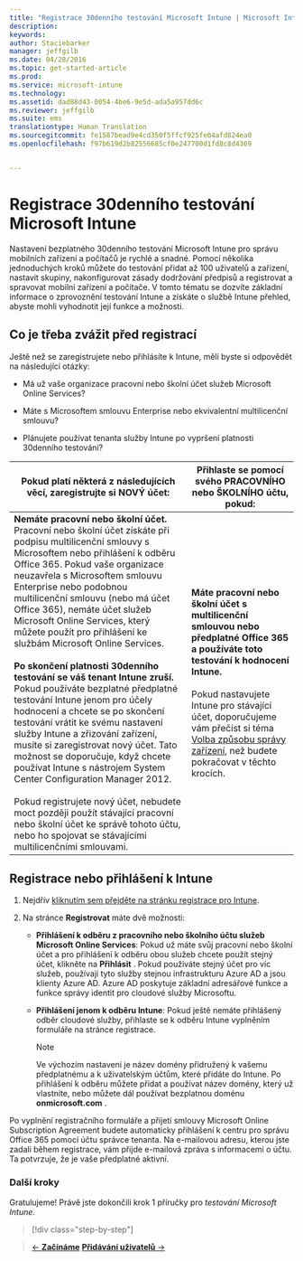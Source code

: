 ```yaml
---
title: "Registrace 30denního testování Microsoft Intune | Microsoft Intune"
description: 
keywords: 
author: Staciebarker
manager: jeffgilb
ms.date: 04/28/2016
ms.topic: get-started-article
ms.prod: 
ms.service: microsoft-intune
ms.technology: 
ms.assetid: dad88d43-0054-4be6-9e5d-ada5a957dd6c
ms.reviewer: jeffgilb
ms.suite: ems
translationtype: Human Translation
ms.sourcegitcommit: fe1587bead9e4cd350f5ffcf925fe04afd824ea0
ms.openlocfilehash: f97b619d2b82556685cf0e247700d1fd8c8d4369


---
```


# Registrace 30denního testování Microsoft Intune

Nastavení bezplatného 30denního testování Microsoft Intune pro správu mobilních zařízení a počítačů je rychlé a snadné. Pomocí několika jednoduchých kroků můžete do testování přidat až 100 uživatelů a zařízení, nastavit skupiny, nakonfigurovat zásady dodržování předpisů a registrovat a spravovat mobilní zařízení a počítače. V tomto tématu se dozvíte základní informace o zprovoznění testování Intune a získáte o službě Intune přehled, abyste mohli vyhodnotit její funkce a možnosti.

## Co je třeba zvážit před registrací

Ještě než se zaregistrujete nebo přihlásíte k Intune, měli byste si odpovědět na následující otázky:

-   Má už vaše organizace pracovní nebo školní účet služeb Microsoft Online Services?

-   Máte s Microsoftem smlouvu Enterprise nebo ekvivalentní multilicenční smlouvu?

-   Plánujete používat tenanta služby Intune po vypršení platnosti 30denního testování?

|Pokud platí některá z následujících věcí, zaregistrujte si NOVÝ účet:|Přihlaste se pomocí svého PRACOVNÍHO nebo ŠKOLNÍHO účtu, pokud:|
|-----------------------------------------------------------------|------------------------------------------------|
|**Nemáte pracovní nebo školní účet.** Pracovní nebo školní účet získáte při podpisu multilicenční smlouvy s Microsoftem nebo přihlášení k odběru Office 365. Pokud vaše organizace neuzavřela s Microsoftem smlouvu Enterprise nebo podobnou multilicenční smlouvu (nebo má účet Office 365), nemáte účet služeb Microsoft Online Services, který můžete použít pro přihlášení ke službám Microsoft Online Services.<br /><br />**Po skončení platnosti 30denního testování se váš tenant Intune zruší.** Pokud používáte bezplatné předplatné testování Intune jenom pro účely hodnocení a chcete se po skončení testování vrátit ke svému nastavení služby Intune a zřizování zařízení, musíte si zaregistrovat nový účet. Tato možnost se doporučuje, když chcete používat Intune s nástrojem System Center Configuration Manager 2012.<br /><br />Pokud registrujete nový účet, nebudete moct později použít stávající pracovní nebo školní účet ke správě tohoto účtu, nebo ho spojovat se stávajícími multilicenčními smlouvami.|**Máte pracovní nebo školní účet s multilicenční smlouvou nebo předplatné Office 365 a používáte toto testování k hodnocení Intune.**<br /><br />Pokud nastavujete Intune pro stávající účet, doporučujeme vám přečíst si téma [Volba způsobu správy zařízení](/intune/get-started/choose-how-to-manage-devices), než budete pokračovat v těchto krocích.|

## Registrace nebo přihlášení k Intune

1.  Nejdřív [kliknutím sem přejděte na stránku registrace pro Intune](https://portal.office.com/Signup/Signup.aspx?OfferId=40BE278A-DFD1-470a-9EF7-9F2596EA7FF9&dl=INTUNE_A&ali=1#0%20).

2.  Na stránce **Registrovat** máte dvě možnosti:

    -   **Přihlášení k odběru z pracovního nebo školního účtu služeb Microsoft Online Services**: Pokud už máte svůj pracovní nebo školní účet a pro přihlášení k odběru obou služeb chcete použít stejný účet, klikněte na **Přihlásit** . Pokud používáte stejný účet pro víc služeb, používají tyto služby stejnou infrastrukturu Azure AD a jsou klienty Azure AD. Azure AD poskytuje základní adresářové funkce a funkce správy identit pro cloudové služby Microsoftu.

    -   **Přihlášení jenom k odběru Intune**: Pokud ještě nemáte přihlášený odběr cloudové služby, přihlaste se k odběru Intune vyplněním formuláře na stránce registrace.

        > [!NOTE]
        > Ve výchozím nastavení je název domény přidružený k vašemu předplatnému a k uživatelským účtům, které přidáte do Intune. Po přihlášení k odběru můžete přidat a používat název domény, který už vlastníte, nebo můžete dál používat bezplatnou doménu **onmicrosoft.com** .

Po vyplnění registračního formuláře a přijetí smlouvy Microsoft Online Subscription Agreement budete automaticky přihlášení k centru pro správu Office 365 pomocí účtu správce tenanta. Na e-mailovou adresu, kterou jste zadali během registrace, vám přijde e-mailová zpráva s informacemi o účtu. Ta potvrzuje, že je vaše předplatné aktivní.

### Další kroky
Gratulujeme! Právě jste dokončili krok 1 příručky pro *testování Microsoft Intune*.

>[!div class="step-by-step"]

>[&larr; **Začínáme**](get-started-with-a-30-day-trial-of-microsoft-intune.md)     [**Přidávání uživatelů** &rarr;](get-started-with-a-30-day-trial-of-microsoft-intune-step-2.md)  



<!--HONumber=Jul16_HO1-->


